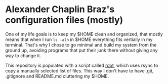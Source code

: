 # Alexander Chaplin Braz's configuration files (mostly)

One of my life goals is to keep my $HOME clean and organized, that mostly means
that when I run `ls -alh` in $HOME everything fits vertially in my terminal.
That's why I chose to go minimal and build my system from the ground up,
avoiding programs that put their junk there without giving any way to change it.

This repository is populated with a script called
[rdot](https://github.com/AlexChaplinBraz/minor-scripts/blob/master/rdot),
which uses rsync to copy a manually selected list of files.
This way I don't have to have .git, .gitignore and README.md
cluttering my $HOME.
